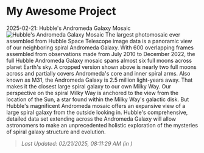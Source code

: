 # My Awesome Project

<!-- APOD Start -->
2025-02-21: Hubble's Andromeda Galaxy Mosaic
![Hubble's Andromeda Galaxy Mosaic](https://apod.nasa.gov/apod/image/2502/M31_HubbleMosaicCrop.jpg)
The largest photomosaic ever assembled from Hubble Space Telescope image data is a panoramic view of our neighboring spiral Andromeda Galaxy. With 600 overlapping frames assembled from observations made from July 2010 to December 2022, the full Hubble Andromeda Galaxy mosaic spans almost six full moons across planet Earth's sky. A cropped version shown above is nearly two full moons across and partially covers Andromeda's core and inner spiral arms. Also known as M31, the Andromeda Galaxy is 2.5 million light-years away. That makes it the closest large spiral galaxy to our own Milky Way. Our perspective on the spiral Milky Way is anchored to the view from the location of the Sun, a star found within the Milky Way's galactic disk. But Hubble's magnificent Andromeda mosaic offers an expansive view of a large spiral galaxy from the outside looking in. Hubble's comprehensive, detailed data set extending across the Andromeda Galaxy will allow astronomers to make an unprecedented holistic exploration of the mysteries of spiral galaxy structure and evolution.
> _Last Updated: 02/21/2025, 08:11:29 AM (in )_
<!-- APOD End -->
